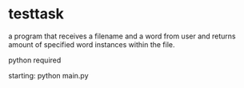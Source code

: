 # testtask

a program that receives a filename and a word from user and returns amount of specified word instances within the file.

python required

starting: python main.py

